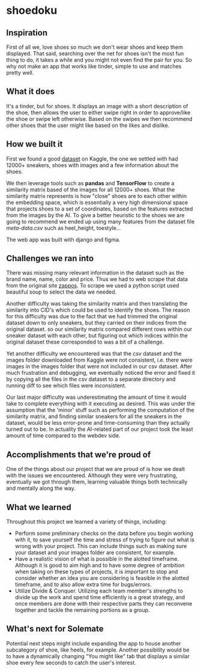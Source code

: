 # shoedoku

## Inspiration
First of all we, love shoes so much we don't wear shoes and keep them displayed. That said, searching over the net for shoes isn't the most fun thing to do, it takes a while and you might not even find the pair for you. So why not make an app that works like tinder, simple to use and matches pretty well. 


## What it does
It's a tinder, but for shoes. It displays an image with a short description of the shoe, then allows the user to either swipe right in order to approve/like the shoe or swipe left otherwise. Based on the swipes we then recommend other shoes that the user might like based on the likes and dislike.

## How we built it
First we found a good [dataset](https://www.kaggle.com/datasets/aryashah2k/large-shoe-dataset-ut-zappos50k/data) on Kaggle, the one we settled with had 12000+ sneakers, shoes with images and a few information about the shoes.

We then leverage tools such as **pandas** and **TensorFlow** to create a similarity matrix based of the images for all 12000+ shoes. What the similarity matrix represents is how "close" shoes are to each other within the embedding space, which is essentially a very high dimensional space that projects shoes to a set of coordinates, based on the features extracted from the images by the AI. To give a better heuristic to the shoes we are going to recommend we ended up using many features from the dataset file _meta-data.csv_ such as heel_height, toestyle...

The web app was built with django and figma.


## Challenges we ran into
There was missing many relevant information in the dataset such as the brand name, name, color and price. Thus we had to web scrape that data from the original site [zappos](https://www.zappos.com/). To scrape we used a python script used beautiful soup to select the data we needed. 

Another difficulty was taking the similarity matrix and then translating the similarity into CID's which could be used to identify the shoes. The reason for this difficulty was due to the fact that we had trimmed the original dataset down to only sneakers, but they carried on their indices from the original dataset. so our similarity matrix compared different rows within our sneaker dataset with each other, but figuring out which indices within the original dataset these corresponded to was a bit of a challenge.

Yet another difficulty we encountered was that the csv dataset and the images folder downloaded from Kaggle were not consistent, i.e. there were images in the images folder that were not included in our csv dataset. After much frustration and debugging, we eventually noticed the error and fixed it by copying all the files in the csv dataset to a separate directory and running diff to see which files were inconsistent.

Our last major difficulty was underestimating the amount of time it would take to complete everything with it executing as desired. This was under the assumption that the 'minor' stuff such as performing the computation of the similarity matrix, and finding similar sneakers for all the sneakers in the dataset, would be less error-prone and time-consuming than they actually turned out to be. In actuality the AI-related part of our project took the least amount of time compared to the webdev side.


## Accomplishments that we're proud of
One of the things about our project that we are proud of is how we dealt with the issues we encountered. Although they were very frustrating, eventually we got through them, learning valuable things both technically and mentally along the way. 


## What we learned
Throughout this project we learned a variety of things, including:
- Perform some preliminary checks on the data before you begin working with it, to save yourself the time and stress of trying to figure out what is wrong with your project. This can include things such as making sure your dataset and your images folder are consistent, for example.
- Have a realistic vision of what is possible in the alotted timeframe. Although it is good to aim high and to have some degree of ambition when taking on these types of projects, it is important to stop and consider whether an idea you are considering is feasible in the alotted timeframe, and to also allow extra time for bugs/errors.
- Utilize Divide & Conquer. Utilizing each team member's strengths to divide up the work and spend time efficiently is a great strategy, and once members are done with their respective parts they can reconvene together and tackle the remaining portions as a group.


## What's next for Solemate
Potential next steps might include expanding the app to house another subcategory of shoe, like heels, for example. Another possibility would be to have a dynamically changing "You might like" tab that displays a similar shoe every few seconds to catch the user's interest.
